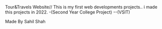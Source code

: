 Tour&Travels Website//
This is my first web developments projects..
i made this projects in 2022. -(Second Year College Project) --(VSIT)



Made By Sahil Shah
